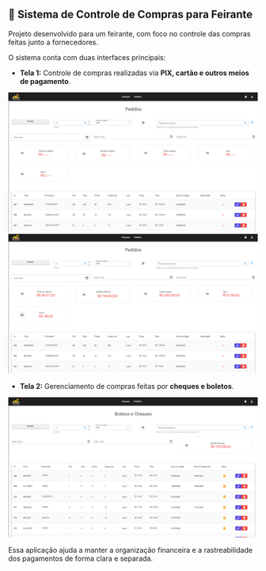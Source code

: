 ## 🛒 Sistema de Controle de Compras para Feirante

Projeto desenvolvido para um feirante, com foco no controle das compras feitas junto a fornecedores.

O sistema conta com duas interfaces principais:


- **Tela 1:** Controle de compras realizadas via **PIX, cartão e outros meios de pagamento**.  

![Tela do sistema](img/Home.png)
![Tela do sistema](img/HomeComPrecos.png)  


- **Tela 2:** Gerenciamento de compras feitas por **cheques e boletos**.  

![Tela do sistema](img/BoletosECheques.png)

Essa aplicação ajuda a manter a organização financeira e a rastreabilidade dos pagamentos de forma clara e separada.
